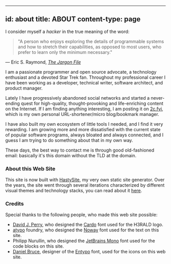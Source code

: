 -----
id: about 
title: ABOUT
content-type: page
-----

I consider myself a _hacker_ in the true meaning of the word:

> "A person who enjoys exploring the details of programmable systems and how to stretch their capabilities, as opposed to most users, who prefer to learn only the minimum necessary."

&mdash; Eric S. Raymond, <cite><a href="http://www.catb.org/jargon/html/H/hacker.html">The Jargon File</a></cite>

I am a passionate programmer and open source advocate, a technology enthusiast and a devoted Star Trek fan. Throughout my professional career I have been working as a developer, technical writer, software architect, and product manager.

Lately I have progressively abandoned social networks and started a never-ending quest for high-quality, thought-provoking and life-enriching content on the Internet. If I am finding anything interesting, I am posting it on [2c.fyi](https://2c.fyi), which is my own personal URL-shortener/micro blog/bookmark manager.

I have also built my own ecosystem of little tools I needed, and I find it very rewarding. I am growing more and more dissatisfied with the current state of popular software programs, always bloated and always connected, and I guess I am trying to do something about that in my own way.

These days, the best way to contact me is through good old-fashioned email: basically it's this domain without the TLD at the domain.

### About this Web Site

This site is now built with [HastySite](/hastysite/), my very own static site generator. Over the years, the site went through several iterations characterized by different visual themes and technology stacks, you can read about it [here](/h3rald/).



### Credits

Special thanks to the following people, who made this web site possible:

* [David J. Perry](http://scholarsfonts.net), who designed the [Cardo](http://scholarsfonts.net/cardofnt.html) font used for the H3RALD logo.
* [atypo](https://www.atipofoundry.com) foundry, who designed the [Noway](https://www.atipofoundry.com/fonts/noway) font used for the text on this site.
* Philipp Nurullin, who designed the [JetBrains Mono](https://www.jetbrains.com/lp/mono/) font used for the code blocks on this site.
* [Daniel Bruce](http://www.danielbruce.se/), designer of the [Entypo](http://www.entypo.com) font, used for the icons on this web site.

